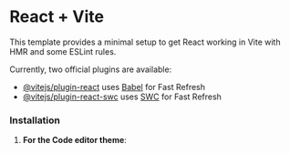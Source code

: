 # React + Vite

This template provides a minimal setup to get React working in Vite with HMR and some ESLint rules.
 
Currently, two official plugins are available: 

- [@vitejs/plugin-react](https://github.com/vitejs/vite-plugin-react/blob/main/packages/plugin-react/README.md) uses [Babel](https://babeljs.io/) for Fast Refresh
- [@vitejs/plugin-react-swc](https://github.com/vitejs/vite-plugin-react-swc) uses [SWC](https://swc.rs/) for Fast Refresh

  
  
### Installation
 
1. **For the Code editor theme**:

   ```bash
    

